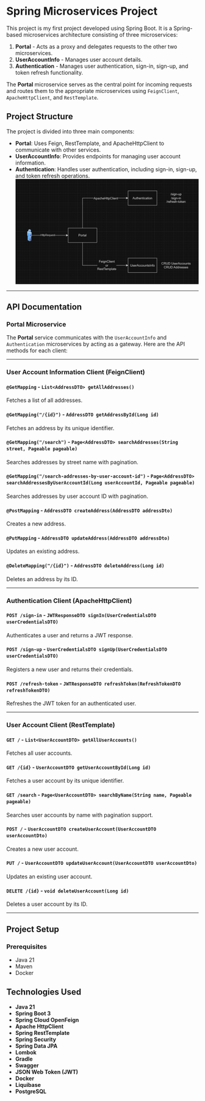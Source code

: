 # Spring Microservices Project

This project is my first project developed using Spring Boot. It is a Spring-based microservices architecture consisting of three microservices:

1. **Portal** - Acts as a proxy and delegates requests to the other two microservices.
2. **UserAccountInfo** - Manages user account details.
3. **Authentication** - Manages user authentication, sign-in, sign-up, and token refresh functionality.

The **Portal** microservice serves as the central point for incoming requests and routes them to the appropriate microservices using `FeignClient`, `ApacheHttpClient`, and `RestTemplate`.

## Project Structure

The project is divided into three main components:
- **Portal**: Uses Feign, RestTemplate, and ApacheHttpClient to communicate with other services.
- **UserAccountInfo**: Provides endpoints for managing user account information.
- **Authentication**: Handles user authentication, including sign-in, sign-up, and token refresh operations.
![System Architecture Diagram](./systemArchitecture%20Diagram.png)

---

## API Documentation

### Portal Microservice

The **Portal** service communicates with the `UserAccountInfo` and `Authentication` microservices by acting as a gateway. Here are the API methods for each client:

---

### User Account Information Client (FeignClient)

#### `@GetMapping` - `List<AddressDTO> getAllAddresses()`
Fetches a list of all addresses.

#### `@GetMapping("/{id}")` - `AddressDTO getAddressById(Long id)`
Fetches an address by its unique identifier.

#### `@GetMapping("/search")` - `Page<AddressDTO> searchAddresses(String street, Pageable pageable)`
Searches addresses by street name with pagination.

#### `@GetMapping("/search-addresses-by-user-account-id")` - `Page<AddressDTO> searchAddressesByUserAccountId(Long userAccountId, Pageable pageable)`
Searches addresses by user account ID with pagination.

#### `@PostMapping` - `AddressDTO createAddress(AddressDTO addressDto)`
Creates a new address.

#### `@PutMapping` - `AddressDTO updateAddress(AddressDTO addressDto)`
Updates an existing address.

#### `@DeleteMapping("/{id}")` - `AddressDTO deleteAddress(Long id)`
Deletes an address by its ID.

---

### Authentication Client (ApacheHttpClient)

#### `POST /sign-in` - `JWTResponseDTO signIn(UserCredentialsDTO userCredentialsDTO)`
Authenticates a user and returns a JWT response.

#### `POST /sign-up` - `UserCredentialsDTO signUp(UserCredentialsDTO userCredentialsDTO)`
Registers a new user and returns their credentials.

#### `POST /refresh-token` - `JWTResponseDTO refreshToken(RefreshTokenDTO refreshTokenDTO)`
Refreshes the JWT token for an authenticated user.

---

### User Account Client (RestTemplate)

#### `GET /` - `List<UserAccountDTO> getAllUserAccounts()`
Fetches all user accounts.

#### `GET /{id}` - `UserAccountDTO getUserAccountById(Long id)`
Fetches a user account by its unique identifier.

#### `GET /search` - `Page<UserAccountDTO> searchByName(String name, Pageable pageable)`
Searches user accounts by name with pagination support.

#### `POST /` - `UserAccountDTO createUserAccount(UserAccountDTO userAccountDto)`
Creates a new user account.

#### `PUT /` - `UserAccountDTO updateUserAccount(UserAccountDTO userAccountDto)`
Updates an existing user account.

#### `DELETE /{id}` - `void deleteUserAccount(Long id)`
Deletes a user account by its ID.

---

## Project Setup

### Prerequisites
- Java 21
- Maven
- Docker

## Technologies Used

- **Java 21**
- **Spring Boot 3**
- **Spring Cloud OpenFeign**
- **Apache HttpClient**
- **Spring RestTemplate**
- **Spring Security**
- **Spring Data JPA**
- **Lombok**
- **Gradle**
- **Swagger**
- **JSON Web Token (JWT)**
- **Docker**
- **Liquibase**
- **PostgreSQL**
